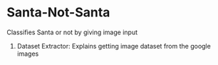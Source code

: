 # Santa-Not-Santa

Classifies Santa or not by giving image input

  1) Dataset Extractor:
      Explains getting image dataset from the google images

